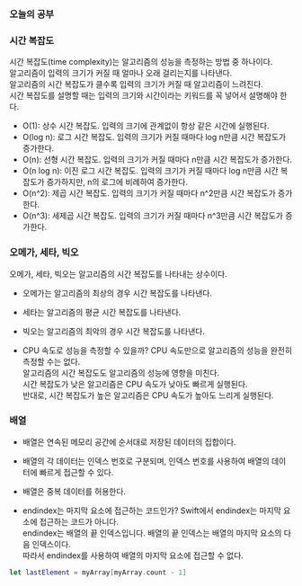 ### 오늘의 공부

### 시간 복잡도
시간 복잡도(time complexity)는 알고리즘의 성능을 측정하는 방법 중 하나이다.<br>
알고리즘이 입력의 크기가 커질 때 얼마나 오래 걸리는지를 나타낸다.<br>
알고리즘의 시간 복잡도가 클수록 입력의 크기가 커질 때 알고리즘이 느려진다.<br>
시간 복잡도를 설명할 때는 입력의 크기와 시간이라는 키워드를 꼭 넣어서 설명해야 한다.<br>

- O(1): 상수 시간 복잡도. 입력의 크기에 관계없이 항상 같은 시간에 실행된다.
- O(log n): 로그 시간 복잡도. 입력의 크기가 커질 때마다 log n만큼 시간 복잡도가 증가한다.
- O(n): 선형 시간 복잡도. 입력의 크기가 커질 때마다 n만큼 시간 복잡도가 증가한다.
- O(n log n): 이진 로그 시간 복잡도. 입력의 크기가 커질 때마다 log n만큼 시간 복잡도가 증가하지만, n의 로그에 비례하여 증가한다.
- O(n^2): 제곱 시간 복잡도. 입력의 크기가 커질 때마다 n^2만큼 시간 복잡도가 증가한다.
- O(n^3): 세제곱 시간 복잡도. 입력의 크기가 커질 때마다 n^3만큼 시간 복잡도가 증가한다.

### 오메가, 세타, 빅오
오메가, 세타, 빅오는 알고리즘의 시간 복잡도를 나타내는 상수이다.<br>
- 오메가는 알고리즘의 최상의 경우 시간 복잡도를 나타낸다.
- 세타는 알고리즘의 평균 시간 복잡도를 나타낸다.
- 빅오는 알고리즘의 최악의 경우 시간 복잡도를 나타낸다.

- CPU 속도로 성능을 측정할 수 있을까?
CPU 속도만으로 알고리즘의 성능을 완전히 측정할 수는 없다.<br>
알고리즘의 시간 복잡도도 알고리즘의 성능에 영향을 미친다.<br>
시간 복잡도가 낮은 알고리즘은 CPU 속도가 낮아도 빠르게 실행된다.<br>
반대로, 시간 복잡도가 높은 알고리즘은 CPU 속도가 높아도 느리게 실행된다.<br>

### 배열
- 배열은 연속된 메모리 공간에 순서대로 저장된 데이터의 집합이다.
- 배열의 각 데이터는 인덱스 번호로 구분되며, 인덱스 번호를 사용하여 배열의 데이터에 빠르게 접근할 수 있다.
- 배열은 중복 데이터를 허용한다.

- endindex는 마지막 요소에 접근하는 코드인가?
Swift에서 endindex는 마지막 요소에 접근하는 코드가 아니다.<br>
endindex는 배열의 끝 인덱스입니다. 배열의 끝 인덱스는 배열의 마지막 요소의 다음 인덱스이다.<br>
따라서 endindex를 사용하여 배열의 마지막 요소에 접근할 수 없다.<br>
```swift
let lastElement = myArray[myArray.count - 1]
```
